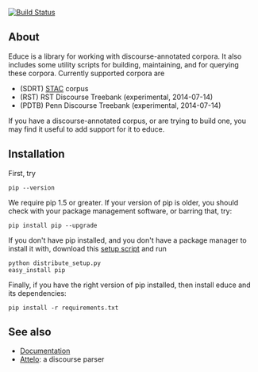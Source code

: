 [![Build Status](https://secure.travis-ci.org/kowey/educe.png)](http://travis-ci.org/kowey/educe)

## About

Educe is a library for working with discourse-annotated corpora.
It also includes some utility scripts for building, maintaining,
and for querying these corpora. Currently supported corpora are

* (SDRT) [STAC][stac] corpus
* (RST) RST Discourse Treebank (experimental, 2014-07-14)
* (PDTB) Penn Discourse Treebank (experimental, 2014-07-14)

If you have a discourse-annotated corpus, or are trying to build one,
you may find it useful to add support for it to educe.

## Installation

First, try

    pip --version


We require pip 1.5 or greater. If your version of pip is older, you
should check with your package management software, or barring that,
try:

    pip install pip --upgrade

If you don't have pip installed, and you don't have a package
manager to install it with, download this [setup
script][setup-distribute] and run

    python distribute_setup.py
    easy_install pip

Finally, if you have the right version of pip installed, then install
educe and its dependencies:

    pip install -r requirements.txt

## See also

* [Documentation][docs]
* [Attelo][attelo]: a discourse parser

[attelo]: http://github.com/kowey/attelo
[setup-distribute]: http://python-distribute.org/distribute_setup.py
[stac]:  http://www.irit.fr/STAC/
[glozz]: http://www.glozz.org/
[docs]:  https://educe.readthedocs.org/en/latest/api-doc/educe.html

